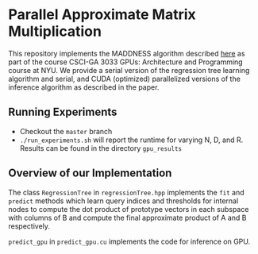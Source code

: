 # Parallel Approximate Matrix Multiplication

This repository implements the MADDNESS algorithm described [here](https://arxiv.org/abs/2106.10860) as part of the course CSCI-GA 3033 GPUs: Architecture and Programming course at NYU. We provide a serial version of the regression tree learning algorithm and serial, and CUDA (optimized) parallelized versions of the inference algorithm as described in the paper.

## Running Experiments

- Checkout the ```master``` branch
- ```./run_experiments.sh``` will report the runtime for varying N, D, and R. Results can be found in the directory ```gpu_results```

## Overview of our Implementation

The class ```RegressionTree``` in ```regressionTree.hpp``` implements the ```fit``` and ```predict``` methods which learn query indices and thresholds for internal nodes to compute the dot product of prototype vectors in each subspace with columns of B and compute the final approximate product of A and B respectively.

```predict_gpu``` in ```predict_gpu.cu``` implements the code for inference on GPU.
